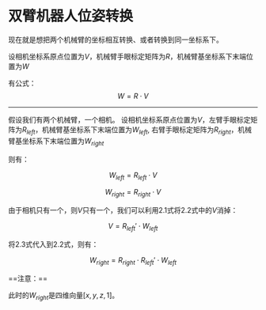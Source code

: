 # 双臂机器人位姿转换

现在就是想把两个机械臂的坐标相互转换、或者转换到同一坐标系下。

设相机坐标系原点位置为$V$，机械臂手眼标定矩阵为$R$，机械臂基坐标系下末端位置为$W$

有公式：
$$W = R \cdot V \tag{1}$$

----

假设我们有两个机械臂，一个相机。
设相机坐标系原点位置为$V$，左臂手眼标定矩阵为$R_{left}$，机械臂基坐标系下末端位置为$W_{left}$,
右臂手眼标定矩阵为$R_{right}$，机械臂基坐标系下末端位置为$W_{right}$

则有：

$$W_{left} = R_{left} \cdot V \tag{2.1}$$

$$W_{right} = R_{right} \cdot V \tag{2.2}$$

由于相机只有一个，则$V$只有一个，我们可以利用2.1式将2.2式中的$V$消掉：

$$V = R_{left}' \cdot W_{left} \tag{2.3}$$

将2.3式代入到2.2式，则有：

$$W_{right} = R_{right} \cdot R_{left}' \cdot W_{left} \tag{2.4}$$

==注意：==

此时的$W_{right}$是四维向量$[x, y, z, 1]$。
